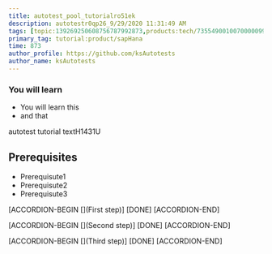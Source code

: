 ```yaml
---
title: autotest_pool_tutorialro51ek
description: autotestr0qp26_9/29/2020 11:31:49 AM
tags: [topic:139269250608756787992873,products:tech/73554900100700000996,tutorial:experience/advanced]
primary_tag: tutorial:product/sapHana
time: 873
author_profile: https://github.com/ksAutotests
author_name: ksAutotests
---
```

### You will learn
- You will learn this
- and that

autotest tutorial textH1431U

## Prerequisites
- Prerequisute1
- Prerequisute2
- Prerequisute3

[ACCORDION-BEGIN [](First step)]
[DONE]
[ACCORDION-END]

[ACCORDION-BEGIN [](Second step)]
[DONE]
[ACCORDION-END]

[ACCORDION-BEGIN [](Third step)]
[DONE]
[ACCORDION-END]

